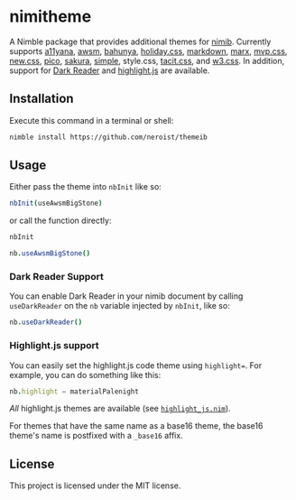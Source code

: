 
# nimitheme

A Nimble package that provides additional themes for [nimib](https://github.com/pietroppeter/nimib). 
Currently supports [a11yana](https://a11yana.com/), [awsm](https://igoradamenko.github.io/awsm.css/), [bahunya](https://hakanalpay.com/bahunya/), 
[holiday.css](https://holidaycss.js.org/), [markdown](https://markdowncss.github.io/), [marx](https://github.com/mblode/marx), 
[mvp.css](https://andybrewer.github.io/mvp/), [new.css](https://newcss.net/), [pico](https://picocss.com/), [sakura](https://github.com/oxalorg/sakura), 
[simple](https://simplecss.org/), style.css, [tacit.css](https://yegor256.github.io/tacit/), and [w3.css](https://www.w3schools.com/w3css/defaulT.asp).
In addition, support for [Dark Reader](https://github.com/darkreader/darkreader) and [highlight.js](https://highlightjs.org/) are available.

## Installation

Execute this command in a terminal or shell:

```sh
nimble install https://github.com/neroist/themeib
```

## Usage

Either pass the theme into `nbInit` like so:



```nim
nbInit(useAwsmBigStone)
```




or call the function directly:



```nim
nbInit

nb.useAwsmBigStone()
```




### Dark Reader Support

You can enable Dark Reader in your nimib document by calling `useDarkReader` on the `nb` variable injected by `nbInit`, like so:



```nim
nb.useDarkReader()
```




### Highlight.js support

You can easily set the highlight.js code theme using `highlight=`. For example, you can do something like this:



```nim
nb.highlight = materialPalenight
```




*All* highlight.js themes are available (see [`highlight_js.nim`](src/themeib/highlight_js.nim)).

For themes that have the same name as a base16 theme, the base16 theme's name is postfixed with a `_base16` affix.

## License

This project is licensed under the MIT license.

